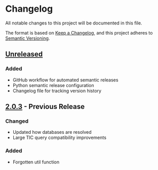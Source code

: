 # Changelog

All notable changes to this project will be documented in this file.

The format is based on [Keep a Changelog](https://keepachangelog.com/en/1.0.0/),
and this project adheres to [Semantic Versioning](https://semver.org/spec/v2.0.0.html).

## [Unreleased]

### Added
- GitHub workflow for automated semantic releases
- Python semantic release configuration
- Changelog file for tracking version history

## [2.0.3] - Previous Release

### Changed
- Updated how databases are resolved
- Large TIC query compatibility improvements

### Added
- Forgotten util function

[Unreleased]: https://github.com/mit-kavli-institute/pyticdb/compare/v2.0.3...HEAD
[2.0.3]: https://github.com/mit-kavli-institute/pyticdb/releases/tag/v2.0.3